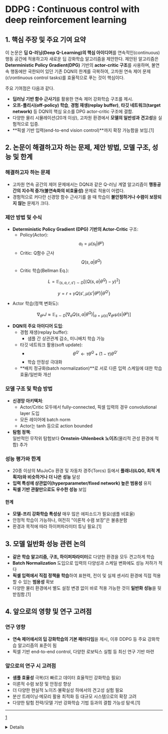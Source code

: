 # DDPG : Continuous control with deep reinforcement learning

## 1. 핵심 주장 및 주요 기여 요약

이 논문은 **딥 Q-러닝(Deep Q-Learning)의 핵심 아이디어**를 연속적인(continuous) 행동 공간에 적용하고자 새로운 딥 강화학습 알고리즘을 제안한다. 제안된 알고리즘은 **Deterministic Policy Gradient(DPG)** 기반의 **actor-critic 구조**를 사용하며, 불연속 행동에만 국한되어 있던 기존 DQN의 한계를 극복하여, 고차원 연속 제어 문제(c\rontinuous control tasks)를 효율적으로 푸는 것이 핵심이다.

주요 기여점은 다음과 같다.

- **딥러닝 기반 함수 근사기**를 활용한 연속 제어 강화학습 구조를 제시.
- **오프-폴리시(off-policy) 학습**, **경험 재생(replay buffer)**, **타깃 네트워크(target network)** 등 DQN의 핵심 요소를 DPG actor-critic 구조에 결합.
- 다양한 물리 시뮬레이션(20개 이상), 고차원 환경에서 **모델의 일반성과 견고성**을 실험적으로 입증.
- **픽셀 기반 입력(end-to-end vision control)**까지 확장 가능함을 보임.[1]

## 2. 논문이 해결하고자 하는 문제, 제안 방법, 모델 구조, 성능 및 한계

### 해결하고자 하는 문제

- 고차원 연속 공간의 제어 문제에서는 DQN과 같은 Q-러닝 계열 알고리즘이 **행동공간의 지수적 증가(불연속화의 비효율성)** 문제로 적용이 어렵다.
- 경험적으로 커다란 신경망 함수 근사기를 쓸 때 학습이 **불안정하거나 수렴이 보장되지 않는** 문제가 크다.

### 제안 방법 및 수식

- **Deterministic Policy Gradient (DPG) 기반의 Actor-Critic** 구조:
  - Policy(Actor): $$a_t = \mu(s_t | \theta^\mu) $$
  - Critic: Q함수 근사 $$Q(s, a | \theta^Q) $$
  - Critic 학습(Bellman Eq.):  

$$ L = \mathbb{E}_{(s,a,r,s') \sim D} \left[ (Q(s,a|\theta^Q) - y)^2 \right] $$
    
$$ y = r + \gamma Q(s', \mu(s'|\theta^\mu)|\theta^{Q'}) $$
  
  - Actor 학습(정책 변화도):

$$
    \nabla_{\theta^\mu} J \approx \mathbb{E}_{s \sim D} \left[ \nabla_a Q(s, a|\theta^Q)|_{a=\mu(s)} \nabla_{\theta^\mu} \mu(s|\theta^\mu) \right]
    $$

- **DQN의 주요 아이디어 도입**:
  - 경험 재생(replay buffer):
    - 샘플 간 상관관계 감소, 미니배치 학습 가능
  - 타깃 네트워크 활용(soft update):
    - $$\theta^{Q'} \leftarrow \tau \theta^Q + (1-\tau) \theta^{Q'} $$
    - 학습 안정성 극대화
  - **배치 정규화(batch normalization)**로 서로 다른 입력 스케일에 대한 학습 효율/일반화 개선

### 모델 구조 및 학습 방법

- **신경망 아키텍처**:
  - Actor/Critic 모두에서 fully-connected, 픽셀 입력의 경우 convolutional layer 도입
  - 모든 레이어에 batch norm
  - Actor는 tanh 등으로 action bounded
- **탐험 정책**:  
  일반적인 무작위 탐험보다 **Ornstein-Uhlenbeck 노이즈**(물리적 관성 환경에 적합) 추가

### 성능 평가와 한계

- 20종 이상의 MuJoCo 환경 및 자동차 경주(Torcs) 등에서 **플래너(iLQG, 최적 계획자)와 비슷하거나 더 나은 성능** 달성
- **입력 특성에 상관없이(hyperparameter/fixed network) 높은 범용성** 유지
- **픽셀 기반 관찰만으로도 우수한 성능** 보임

#### 한계

- **모델-프리 강화학습 특성상** 매우 많은 에피소드가 필요(샘플 비효율)
- 안정적 학습이 가능하나, 여전히 "이론적 수렴 보장"은 불충분함
- 환경과 목적에 따라 하이퍼파라미터 튜닝 필요.[1]

## 3. 모델 일반화 성능 관련 논의

- **같은 학습 알고리즘, 구조, 하이퍼파라미터**로 다양한 환경을 모두 견고하게 학습
- **Batch Normalization** 도입으로 입력의 다양성과 스케일 변화에도 성능 저하가 적다
- **픽셀 입력에서 직접 정책을 학습**하여 표현력, 전이 및 실제 센서리 환경에 직접 적용할 수 있는 **범용성** 확보
- 다양한 물리 환경에서 별도 설정 변경 없이 바로 적용 가능한 것이 **일반화 성능**을 뒷받침함.[1]

## 4. 앞으로의 영향 및 연구 고려점

### 연구 영향

- **연속 제어에서의 딥 강화학습의 기본 패러다임**을 제시, 이후 DDPG 등 주요 강화학습 알고리즘의 표준이 됨
- 픽셀 기반 end-to-end control, 다양한 로보틱스 실험 등 최신 연구 기반 마련

### 앞으로의 연구 시 고려점

- **샘플 효율성** 극복(더 빠르고 데이터 효율적인 강화학습 필요)
- 이론적 수렴 보장 및 안정성 향상
- 더 다양한 현실적 노이즈·불확실성 하에서의 견고성 실험 필요
- 분산 트레이닝·메모리 활용 최적화 등 대규모 시스템으로의 확장 고려
- 다양한 탐험 전략/모델 기반 강화학습 기법 등과의 결합 가능성 탐색.[1]

***

[1](https://ppl-ai-file-upload.s3.amazonaws.com/web/direct-files/attachments/65988149/db0af17b-6a1d-4ac9-8c71-3f9b0304e5e2/1509.02971v6.pdf)


<details>

# Abstract
  
Deep Q-Learing에서의 성공의 기반이 되었던 주요 아이디어들을 채용해 continuous action domain으로 옮겼다.  
deterministic policy gradient 기반의 actor-critic, model-free 알고리즘이 continuous action spaces에서도 잘 돌아간다는 것으로 보인다.  
동일한 학습 알고리즘, network 구조, hyper-parameter를 이용해 20가지가 넘는 물리 시뮬레이션 task를 모두 풀어냈다.  
이 알고리즘은 이제 dynamics기반의 planning 알고리즘과 비교해 충분히 경쟁적인 성과를 내는 policy를 찾아낸다.

- Actor-Critic Algorithm

![](https://img1.daumcdn.net/thumb/R1280x0/?scode=mtistory2&fname=https%3A%2F%2Fblog.kakaocdn.net%2Fdn%2Fn65tK%2Fbtq0Nw6OgtO%2FfWuM65Vyoqhkvpr2XJFS81%2Fimg.png)

- Model Free : Model(Environment)을 사용하지 않고 학습하는 방법
![](https://img1.daumcdn.net/thumb/R1280x0/?scode=mtistory2&fname=https%3A%2F%2Fblog.kakaocdn.net%2Fdn%2FexxAwC%2Fbtq4buEFDyk%2FlsZvtrax0qDqPDK1vcOYp1%2Fimg.png)

- policy : agent(학습 대상)가 action을 선택하는 데 사용하는 규칙 (=> 어떤 state에서 어떤 action을 선택할 확률)
- policy gradient : policy 최적화 기법. objective function의 미분 값을 바탕으로 gradient ascent 기법을 활용하여 가장 큰 return 값을 줄 수 있는 policy를 찾는 최적화 알고리즘.
- return(기댓값) : 감가율이 적용된 모든 시간에 대한 reward의 합

# Introduction
AI분야의 본래 목적 중 하나는 바로 가공되지 않은 고차원의 센서 데이터를 이용해 복잡한 문제를 푸는 것이라고 할 수 있다.

최근에는 센서데이터 처리를 위해 발전된 딥러닝 기술을 사용하기 시작했으며, 이것이 강화학습과 결합되어 Deep Q-Network가 탄생하게 되었다.  
그러나 DQN은 high-dimensional observation spaces를 이용해 문제를 풀지만, discrete하고 low-dimensional action spaces만을 다룰 수 있었다.  
때문에 DQN에서는 continuous domain 문제에 적용하기 위한 방법으로 action space를 discrete한 action으로 쪼개어 적용하였다.

그러나 이러한 방법은 많은 한계점(limitations) 을 지닌다.  
바로 차원의 저주(the curse of dimensionality) 때문이다.

이 논문에서는 deep function approximator를 이용한 model-free, off-policy actor-critic algorithm을 제안한다.

해당 논문에서는 deterministic policy gradient(DPG) 개념이 바탕이 되었는데, 고전적인 actor-critic방식에 neural function approximator를 결합하는 방식으로는 어려운 문제에 대해 상당히 불안정했다고 한다.

그래서 이번에는 DQN에 적용되었던 Insights들을 actor-critic 방식에 적용해 그 문제를 해결하였다.

DQN의 이전에는 large, non-linear function approximator가 어렵고 불안정하다는 사실이 일반적이었다.

하지만 DQN은 두 가지 innovation을 통해 stable하고 robust한 방법으로 이러한 function approximator를 이용하여 value function을 학습시킬 수 있었다.

첫번째는, replay buffer를 이용해 관련성이 적은 sample들만을 off-policy 방법으로 network를 학습시킨다.  
두번째로, target Q network를 이용해 TD backup(update)을 하는 동안에 target에 대한 일관성을 유지시켜준다.  

또한, 이 논문에서는 위 두가지 아이디어와 함께 batch normalization 개념이 함께 적용되었으며 이것이 바로 논문의 결과물인 Deep DPG(DDPG) model-free approach이다.

# BACKGROUND

![](https://img1.daumcdn.net/thumb/R1280x0/?scode=mtistory2&fname=https%3A%2F%2Fblog.kakaocdn.net%2Fdn%2FcvveON%2FbtqVRuEPtq6%2FWjDFWDX4VUM2aDj7lE5P3k%2Fimg.png)

action-value function_은 많은 강화학습 알고리즘에서 사용된다.

이는 아래의 식과 같이 policy를 따라 방문하게되는 action, state에서 얻게 될 모든 return의 기댓값이다.

![image](https://github.com/user-attachments/assets/956cfbf2-58f3-48c2-bf38-39efb8365217)

위 식은 일반적으로 Bellman Equation이라 알려져있는 recursive relationship 방식으로 표현되곤 한다.

![image](https://github.com/user-attachments/assets/6fe17dda-f8d3-4600-901c-2943f5b94444)

만약 target policy가 deterministic하다면 action-value function 식 내부의 기댓값을 없앨 수 있으며 policy 역시 다음과 같이 표현된다.

![image](https://github.com/user-attachments/assets/94d2acb0-8534-48e2-a610-cffb853cde6a)

기댓값은 오직 환경(state,reward)에만 의존적이다.  
이는 또다른 stochastic behavior policy로부터 생성된 sample을 이용해 off-policy방식으로 위 함수를 학습할 수 있음을 의미한다.  
우리는 위 action-value function을 근사할 function approximator를 파라미터화 하여 생각해 볼 수 있을 것이다.  
또한 근사함수를 최적화 하기위해 아래 식을 이용해 loss를 구하고 이를 최소화 해야만 한다.

![image](https://github.com/user-attachments/assets/a91d14fc-bf32-4476-8373-c0a6cd8d033e)

value function이나 action-value function을 학습하기 위해 large, non-linear function approximator를 사용하는것은 예전부터 기피의 대상이었다.  
가능성을 보장할 수 없을 뿐더러 실제로 불안정한 경향이 있었기 때문이다.

하지만 근래에 large neural network를 function approximator로서 효과적으로 사용한 DQN이 등장했으며,

그를 성공시킬 수 있었던 주요 아이디어로 replay buffer와 target network가 소개되었다.

이 논문에서는 DDPG에 이러한 개념들을 적용하였으며 상세한 내용은 다음 섹션에서 소개된다.

# Algorithm
Q-learning을 continuous action spaces로 그대로 적용하기는 불가능했다.

greedy policy로 continuous spaces를 탐색하기에는 매 스탭마다 모든 action에 대해 optimization을 진행해야했고,

이 과정이 large, unconstructed function approximator 에 적용하기에는 매우 느렸기 때문이다.

그 대신에 이 논문에서는 DPG algorithm의 기반이 되는 actor-critic 방식을 이용했다.

DPG에서는 actor function을 파라미터화하여 관리하였고, actor의 policy에서는 state와 특정 action을 직접적으로 연결해주었다.

critic은 bellman equation을 이용한 Q-learning 방식으로 학습되었고, actor는 policy performance의 gradient 방향으로 update 되었다.

![image](https://github.com/user-attachments/assets/60598790-bbe3-412b-a229-a54c23e9d9eb)

Q-learning과 함께 non-linear function approximator를 사용한다는 것은 '수렴을 보장하지않는다' 라는 것을 의미한다.

그러나 large state spaces에 대해 일반화를 하고 학습을 시키기 위해서는 이러한 approximator가 필수적이다.

NFQCA(Hafner & Riedmiller, 2011) 에서는 DPG와 같은 update rule을 사용하였지만 neural function approximator를 사용하였다.

안정화를 위해 batch learning을 사용했지만 large network에서는 사용하기가 어려웠다.

이 논문의 contribution은 DQN이 성공할 수 있었던 요인들을 착안하여 DPG를 조금 개선한 것이다.

이것을 이 논문에서는 Deep DPG(DDPG) 라 부른다.

## replay buffer
neural network와 강화학습을 접목시킬 때 마주치는 첫번째 관문은 바로, 대부분의 최적화 문제가 sample들이 독립적이며 뚜렷하게 분포되어있다고 가정해버린다는 것이다.

확실한 것은 환경을 꾸준히 탐험할 때에 생성되는 sample들을 더이상 이러한 가정 하에 두지 않게 된다는 것이며, hardware 최적화를 효과적으로 사용하기 위해 online보다는 mini-batch를 사용해 학습시키는 것이 필수적이라는 것이다.

DQN에서는 이러한 문제들을 replay buffer를 이용해 해결했다.

replay buffer는 특정 사이즈의 cache이며, exploration policy를 따라 생성되는 sample을 차곡차곡 쌓는다.

replay buffer가 가득 차있을 때에는 지난 sample들을 버린다.

매 timestep마다 actor와 critic은 buffer로부터 minibatch형태로 sample들을 받아 업데이트 한다.

DDPG는 off-policy algorithm이기 떄문에 replay buffer가 충분히 커도 된다.

replay buffer가 크면 관련이 없는 (다양한) sample set을 모으기가 더욱 쉬워지는 장점이 있다.

## Soft-target-network
neural network를 사용한 Q-learning은 다양한 실험환경에서 unstable함이 증명되었다.

Q-network가 업데이트 되는 동안에 target value를 계산하는데에 사용되기 떄문에 Q update가 발산한다는 것이다.

이 논문에서 말하는 해답은 DQN의 target network와 비슷하다,

하지만 actor-critic에 적합하도록 개선된 'soft' target updates를 사용한다.

구체적으로는 actor와 critic에 해당하는 network를 각각 복사하여 target network로 삼는다.

이들은 target value를 계산하는 데에 사용될 것이다. 또한 target network의 weight는 학습된 network를 천천히 따라서 업데이트 하는 방식이 된다.

$θ′ ← τ θ + (1 − τ )θ′, \tau << 1$

이는 target values의 변화의 속도를 천천히 제한하여, 학습의 안정성을 높여준다.

이러한 방식은 target network의 value estimation전파속도를 늦추므로 느린 학습에 속한다.

하지만, 실제로 학습의 안정성을 위해서는 매우 중요한 요소임을 발견해내었다.

## batch normalization
Low-dimensional observation 으로부터 학습할때 observation의 구성요소는 매우 다른 물리적 요소로 구성되어있다.(e.g. position vs velocity etc.)

또한 이들 값의 범위는 환경에 따라 다양하게 걸쳐있다.

이는 network를 효율적으로 학습시키기거나 hyper-parameter를 결정하기 어렵게 만들곤 한다.

이 문제를 해결하기 위해서는 환경이나 물리적 요소의 특성에 상관없이 모두 같은 범위의 값으로 scale을 맞춰주어야하는데, 해당 논문에서는 batch-normalization이라 불리는 deep learning 기법을 적용하여 문제를 해결하였다.

이 기법은 mini-batch sample들의 지니는 mean, variance를 normalize하는 기법이며 학습중에 생기는 covariance shift를 최소화하는데에 쓰인다.

결과적으로 이 기법을 이용하여 observation unit의 타입이 전혀 다른 다양한 task에도 효과적으로 학습시킬 수 있다.

## Noise process
continuous action spaces에서의 학습의 가장 큰 도전과제는 바로 충분한 탐험/경험(exploration)이다.

DDPG와 같은 off-policy 알고리즘의 장점은 학습알고리즘과 별개로 탐험문제를 다룰 수 있다는 것에 있다.

이 논문에서는 exploration policy에 noise process를 추가한 sample을 이용하였다고 한다.

![image](https://github.com/user-attachments/assets/fc5e7082-88a2-4bd1-9d97-4754c8a5fc79)

해당 논문에서 사용된 noise process는 Ornstein-Uhlenbeck process(1930) 이며, temporally correlated noise를 발생시킨다.

따라서, physical control problem과 같은 관성이 있는 환경에서 exploration 효율을 높일 수 있다.

# Results

![](https://img1.daumcdn.net/thumb/R1280x0/?scode=mtistory2&fname=https%3A%2F%2Fblog.kakaocdn.net%2Fdn%2FFzSB5%2FbtqVIa8Y2mj%2FMCHeSio4mr42LznQErgtp0%2Fimg.png)

![](https://img1.daumcdn.net/thumb/R1280x0/?scode=mtistory2&fname=https%3A%2F%2Fblog.kakaocdn.net%2Fdn%2FBe0OK%2FbtqVFCdBxUK%2FlAkgAUjMYtToPKgWQS86O1%2Fimg.png)

# Conclusion
이 논문은 최신 딥러닝 및 강화학습으로부터의 경향을 적절히 잘 결합해 내었고, 결과적으로 continuous action spaces를 가진 다양한 도메인에서의 어려운 과제들을 robust하게 풀어내는 알고리즘을 도출해내었다.

대부분의 강화학습 알고리즘에서 non-linear function approximator를 사용한다는 것은 convergence에 대해 전혀 보장할 수 없었지만, 이 논문의 결과를 통해 안정적인 학습이 가능함을 보였다.

흥미롭게도, DQN에서의 Artari domain 솔루션보다도 DDPG에서 찾아낸 솔루션이 지속적으로 짧은 시간내에 수렴 되었으며,

충분한 시간이 주어진다면 DDPG가 훨씬 더 어려운 문제들도 풀어낼 수 있을 것이라고 생각된다.

DDPG와 같은 접근방식에는 몇가지 한계점이 존재한다.

대부분의 model-free reinforcement approaches와 같이 DDPG는 솔루션을 찾기 위해 수많은 학습시간을 요구한다.

그러나 robust model-free approach가 이러한 한계점들을 이겨낼 정도로 더 큰 문제를 해결하기 위해서는 중요하게 작용할 것임을 믿어 의심치 않는다.

# Reference
- https://ropiens.tistory.com/81
- https://ropiens.tistory.com/96
- https://zhuanlan.zhihu.com/p/337976595
- https://zhuanlan.zhihu.com/p/615999880
- https://zhuanlan.zhihu.com/p/240732934

</details>

